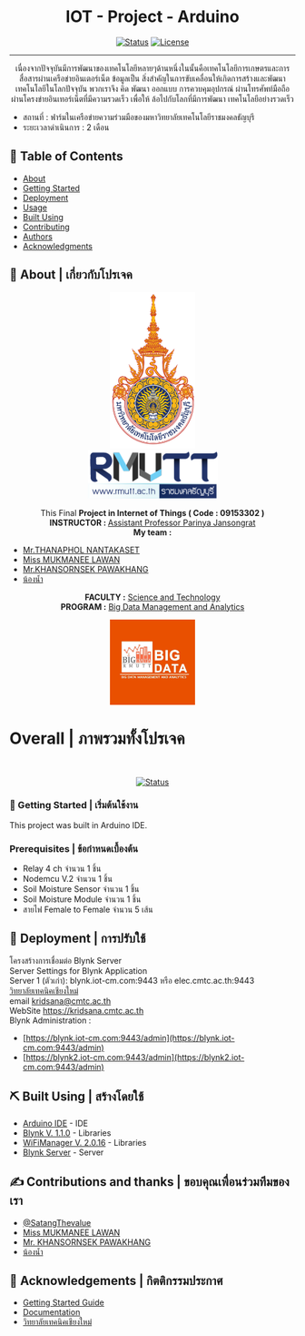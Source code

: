 <h1 align="center"><b>IOT</b> - Project - Arduino</h1>

<div align="center">

[![Status](https://img.shields.io/badge/build-passing-brightgreen)]()
[![License](https://img.shields.io/badge/License-BSD_2--Clause-blue.svg)](https://opensource.org/licenses/BSD-3-Clause)

</div>

---

<p align="center"> 
                เนื่องจากปัจจุบันมีการพัฒนาของเทคโนโลยีหลายๆด้านหนึ่งในนั้นคือเทคโนโลยีการเกษตรและการสื่อสารผ่านเครือข่ายอินเตอร์เน็ต ข้อมูลเป็น      สิ่งสำคัญในการขับเคลื่อนให้เกิดการสร้างและพัฒนาเทคโนโลยีในโลกปัจจุบัน พวกเราจึง คิด พัฒนา ออกแบบ การควบคุมอุปกรณ์ ผ่านโทรศัพท์มือถือ ผ่านโครงข่ายอินเทอร์เน็ตที่มีความรวดเร็ว เพื่อให้  ล้อไปกับโลกที่มีการพัฒนา เทคโนโลยีอย่างรวดเร็ว<br>
</p>

- สถานที่ : ฟาร์มในเครือข่ายความร่วมมือของมหาวิทยาลัยเทคโนโลยีราชมงคลธัญบุรี
- ระยะเวลาดำเนินการ : 2 เดือน

## 📝 Table of Contents

- [About](#about)
- [Getting Started](#getting_started)
- [Deployment](#deployment)
- [Usage](#usage)
- [Built Using](#built_using)
- [Contributing](../CONTRIBUTING.md)
- [Authors](#authors)
- [Acknowledgments](#acknowledgement)

## 🧐 About | เกี่ยวกับโปรเจค <a name = "about"></a>

<div align="center">
<img src="./RMUTT-logo-1.png"  width="150" height="275"><br>
<img src="./RMUTT-logo-2.png"  width="229" height="85">

This Final <b>Project in 	Internet of Things ( Code : 09153302 )</b> <br>
<b>INSTRUCTOR : </b>[Assistant Professor Parinya Jansongrat](https://sciresearch-rmutt.com/ReportByPerson?Pid=55)<br>
<b>My team :	</b><br>
</div>

- [Mr.THANAPHOL NANTAKASET](https://www.linkedin.com/in/satangthevalue/)<br>
- [Miss MUKMANEE LAWAN]()<br>
- [Mr.KHANSORNSEK PAWAKHANG](https://github.com/MePhoo)<br>
- [น้องน้ำ]()<br>

<div align="center">

<b>FACULTY :</b>	[Science and Technology](https://www.sci.rmutt.ac.th/)<br>
<b>PROGRAM :</b>	[Big Data Management and Analytics](https://www.bigdata.rmutt.ac.th/) <br>

<img src="./bigdata-logo.jpg"  width="150" height="150">
</div>


 <h1> Overall | ภาพรวมทั้งโปรเจค </h1><br>
 <div align="center">
 
[![Status](https://progress-bar.dev/100/?title=progress&width=500&width=300)]()
<br></div>

### 🏁 Getting Started | เริ่มต้นใช้งาน <a name = "getting_started"></a>

This project was built in Arduino IDE. 

### Prerequisites | ข้อกำหนดเบื้องต้น

- Relay 4 ch จำนวน 1 ชิ้น
- Nodemcu V.2 จำนวน 1 ชิ้น
- Soil Moisture Sensor จำนวน 1 ชิ้น
- Soil Moisture Module จำนวน 1 ชิ้น
- สายไฟ Female to Female จำนวน 5 เส้น

## 🚀 Deployment | การปรับใช้ <a name = "deployment"></a>

โครงสร้างการเชื่อมต่อ Blynk Server<br>
Server Settings for Blynk Application<br>
Server 1 (ตัวเก่า): blynk.iot-cm.com:9443 หรือ elec.cmtc.ac.th:9443<br>
[วิทยาลัยเทคนิคเชียงใหม่](https://blynk.iot-cm.com/)<br>
email kridsana@cmtc.ac.th<br>
WebSite https://kridsana.cmtc.ac.th<br>
Blynk Administration : 
- [https://blynk.iot-cm.com:9443/admin](https://blynk.iot-cm.com:9443/admin)
- [https://blynk2.iot-cm.com:9443/admin](https://blynk2.iot-cm.com:9443/admin)


## ⛏️ Built Using | สร้างโดยใช้ <a name = "built_using"></a>
- [Arduino IDE](https://www.arduino.cc/) - IDE
- [Blynk V. 1.1.0](https://www.arduinolibraries.info/libraries/blynk) - Libraries
- [WiFiManager V. 2.0.16](https://www.arduinolibraries.info/libraries/wi-fi-manager) - Libraries 
- [Blynk Server]() - Server

## ✍️ Contributions and thanks | ขอบคุณเพื่อนร่วมทีมของเรา <a name = "authors"></a>

- [@SatangThevalue](https://github.com/SatangThevalue)
- [Miss MUKMANEE LAWAN]()<br>
- [Mr. KHANSORNSEK PAWAKHANG](https://github.com/MePhoo)<br>
- [น้องน้ำ]()<br>

## 🎉 Acknowledgements | กิตติกรรมประกาศ <a name = "acknowledgement"></a>

- [Getting Started Guide](https://www.blynk.cc/getting-started)
- [Documentation ](http://docs.blynk.cc/)
- [วิทยาลัยเทคนิคเชียงใหม่](https://blynk.iot-cm.com/)
